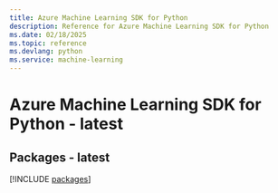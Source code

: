```yaml
---
title: Azure Machine Learning SDK for Python
description: Reference for Azure Machine Learning SDK for Python
ms.date: 02/18/2025
ms.topic: reference
ms.devlang: python
ms.service: machine-learning
---
```

# Azure Machine Learning SDK for Python - latest
## Packages - latest
[!INCLUDE [packages](machine-learning-index.md)]